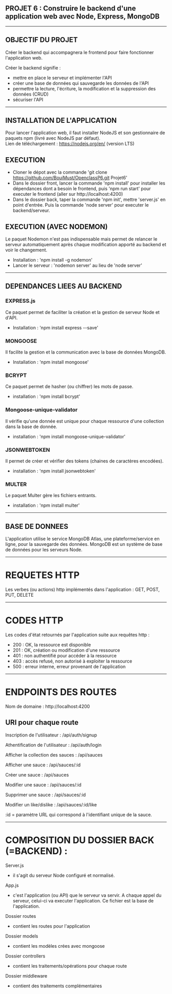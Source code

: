 ## PROJET 6 : Construire le backend d'une application web avec Node, Express, MongoDB  

_________________________________

## OBJECTIF DU PROJET  

Créer le backend qui accompagnera le frontend pour faire fonctionner l'application web.

Créer le backend signifie :
- mettre en place le serveur et implémenter l'API
- créer une base de données qui sauvegarde les données de l'API
- permettre la lecture, l'écriture, la modification et la suppression des données (CRUD)
- sécuriser l'API

_________________________________

## INSTALLATION DE L'APPLICATION

Pour lancer l'application web, il faut installer NodeJS et son gestionnaire de paquets npm (livré avec NodeJS par défaut).  
Lien de téléchargement : https://nodejs.org/en/ (version LTS)

## EXECUTION

- Cloner le dépot avec la commande 'git clone https://github.com/BouiMust/OpenclassP6.git Projet6'
- Dans le dossier front, lancer la commande 'npm install' pour installer les dépendances dont a besoin le frontend, puis 'npm run start' pour executer le frontend (aller sur http://localhost:4200)
- Dans le dossier back, taper la commande 'npm init', mettre 'server.js' en point d'entrée. Puis la commande 'node server' pour executer le backend/serveur.

## EXECUTION (AVEC NODEMON)

Le paquet Nodemon n'est pas indispensable mais permet de relancer le serveur automatiquement après chaque modification apporté au backend et voir le changement.
- Installation : 'npm install -g nodemon'
- Lancer le serveur : 'nodemon server' au lieu de 'node server'

_____________________________

## DEPENDANCES LIEES AU BACKEND


### EXPRESS.js  
Ce paquet permet de faciliter la création et la gestion de serveur Node et d'API.
- Installation : 'npm install express --save'

### MONGOOSE  
Il facilite la gestion et la communication avec la base de données MongoDB.
- Installation : 'npm install mongoose'

### BCRYPT  
Ce paquet permet de hasher (ou chiffrer) les mots de passe.
- installation : 'npm install bcrypt'

### Mongoose-unique-validator  
Il vérifie qu'une donnée est unique pour chaque ressource d'une collection dans la base de donnée.
- installation : 'npm install mongoose-unique-validator'

### JSONWEBTOKEN  
Il permet de créer et vérifier des tokens (chaines de caractères encodées).
- installation : 'npm install jsonwebtoken'

### MULTER  
Le paquet Multer gère les fichiers entrants.
- installation : 'npm install multer'

_________________________________

## BASE DE DONNEES

L'application utilise le service MongoDB Atlas, une plateforme/service en ligne, pour la sauvegarde des données.
MongoDB est un système de base de données pour les serveurs Node.

_________________________________

# REQUETES HTTP

Les verbes (ou actions) http implémentés dans l'application : GET, POST, PUT, DELETE

_________________________________

# CODES HTTP

Les codes d'état retournés par l'application suite aux requêtes http :
- 200 : OK, la ressource est disponible
- 201 : OK, création ou modification d'une ressource
- 401 : non authentifié pour accéder à la ressource
- 403 : accès refusé, non autorisé à exploiter la ressource
- 500 : erreur interne, erreur provenant de l'application

_________________________________

# ENDPOINTS DES ROUTES


Nom de domaine : http://localhost:4200

## URI pour chaque route

Inscription de l'utilisateur :
/api/auth/signup

Athentification de l'utilisateur :
/api/auth/login

Afficher la collection des sauces :
/api/sauces

Afficher une sauce :
/api/sauces/:id

Créer une sauce :
/api/sauces

Modifier une sauce :
/api/sauces/:id

Supprimer une sauce :
/api/sauces/:id

Modifier un like/dislike :
/api/sauces/:id/like


:id = paramètre URL qui correspond à l'identifiant unique de la sauce.

_________________________________


# COMPOSITION DU DOSSIER BACK (=BACKEND) :

Server.js
- il s'agit du serveur Node configuré et normalisé.

App.js
- c'est l'application (ou API) que le serveur va servir. A chaque appel du serveur, celui-ci va executer l'application. Ce fichier est la base de l'application.

Dossier routes
- contient les routes pour l'application

Dossier models
- contient les modèles crées avec mongoose

Dossier controllers
- contient les traitements/opérations pour chaque route

Dossier middleware
- contient des traitements complémentaires